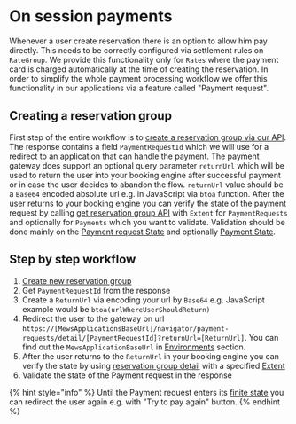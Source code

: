 # On session payments

Whenever a user create reservation there is an option to allow him pay directly. This needs to be correctly configured via
settlement rules on `RateGroup`. We provide this functionality only for `Rates` where the payment card is charged
automatically at the time of creating the reservation. In order to simplify the whole payment processing workflow
we offer this functionality in our applications via a feature called "Payment request".

## Creating a reservation group

First step of the entire workflow is to [create a reservation group via our API](../operations.md#request-apibaseurlapidistributorv1reservationgroupscreate).
The response contains a field `PaymentRequestId` which we will use for a redirect to an application that can handle the payment.
The payment gateway does support an optional query parameter `returnUrl` which will be used to return the user into
your booking engine after successful payment or in case the user decides to abandon the flow. `returnUrl` value should
be a `Base64` encoded absolute url e.g. in JavaScript via `btoa` function. After the user returns to your
booking engine you can verify the state of the payment request by calling [get reservation group API](../operations.md#get-reservation-group)
with `Extent` for `PaymentRequests` and optionally for `Payments` which you want to validate. Validation should be done
mainly on the [Payment request State](../operations.md#payment-request-state) and optionally [Payment State](../operations.md#payment-state).

## Step by step workflow
1. [Create new reservation group](../operations.md#request-apibaseurlapidistributorv1reservationgroupscreate)  
2. Get `PaymentRequestId` from the response  
3. Create a `ReturnUrl` via encoding your url by `Base64` e.g. JavaScript example would be `btoa(urlWhereUserShouldReturn)`  
4. Redirect the user to the gateway on url `https://[MewsApplicationsBaseUrl]/navigator/payment-requests/detail/[PaymentRequestId]?returnUrl=[ReturnUrl]`. You can find out the `MewsApplicationBaseUrl` in [Environments](../environments.md) section.  
5. After the user returns to the `ReturnUrl` in your booking engine you can verify the state by using [reservation group detail](../operations.md#request-apibaseurlapidistributorv1reservationgroupsget) with a specified [Extent](../operations.md#reservation-group-extent)  
6. Validate the state of the Payment request in the response  

{% hint style="info" %}
Until the Payment request enters its [finite state](../operations.md#payment-request-state) you can redirect the user again e.g. with "Try to pay again" button.
{% endhint %}
